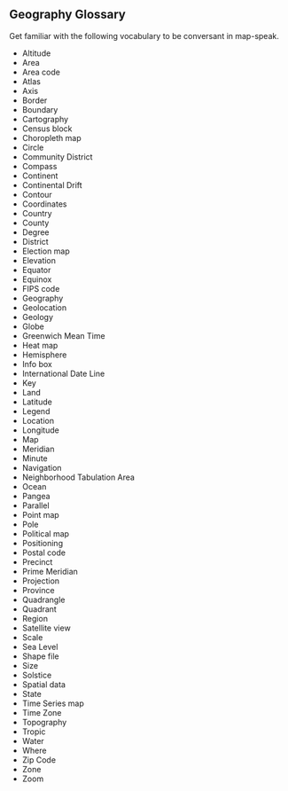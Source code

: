 ## Geography Glossary
Get familiar with the following vocabulary to be conversant in map-speak.
- Altitude
- Area
- Area code
- Atlas
- Axis
- Border
- Boundary
- Cartography
- Census block
- Choropleth map
- Circle
- Community District
- Compass
- Continent
- Continental Drift
- Contour
- Coordinates
- Country
- County
- Degree
- District
- Election map
- Elevation
- Equator
- Equinox
- FIPS code
- Geography
- Geolocation
- Geology
- Globe
- Greenwich Mean Time
- Heat map
- Hemisphere
- Info box
- International Date Line
- Key
- Land
- Latitude
- Legend
- Location
- Longitude
- Map
- Meridian
- Minute
- Navigation
- Neighborhood Tabulation Area
- Ocean
- Pangea
- Parallel
- Point map
- Pole
- Political map
- Positioning
- Postal code
- Precinct
- Prime Meridian
- Projection
- Province
- Quadrangle
- Quadrant
- Region
- Satellite view
- Scale
- Sea Level
- Shape file
- Size
- Solstice
- Spatial data
- State
- Time Series map
- Time Zone
- Topography
- Tropic
- Water
- Where
- Zip Code
- Zone
- Zoom
